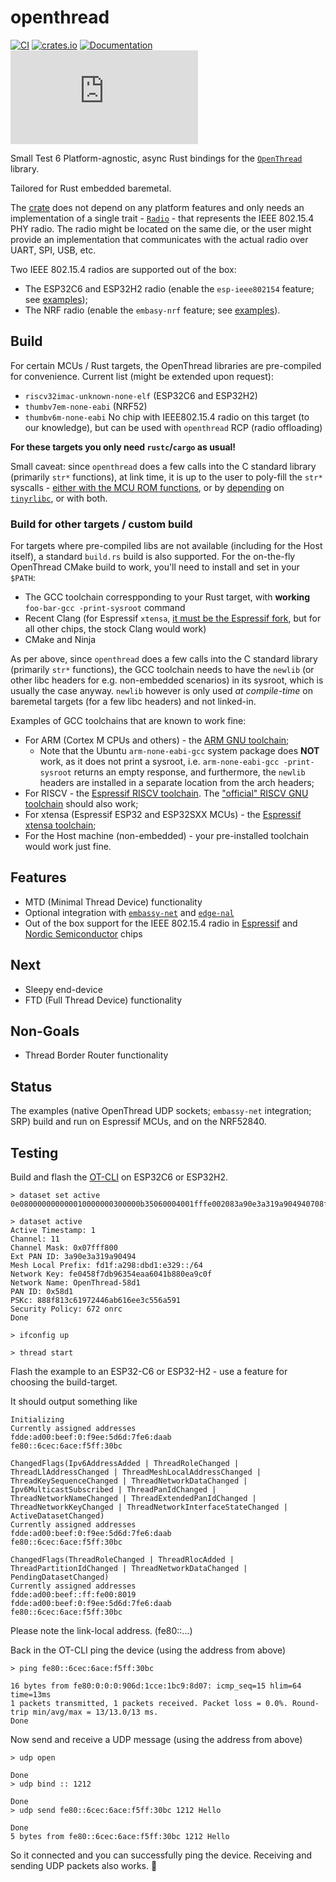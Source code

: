 # openthread

[![CI](https://github.com/esp-rs/esp-openthread/actions/workflows/rust_ci.yml/badge.svg)](https://github.com/esp-rs/esp-openthread/actions/workflows/rust_ci.yml)
[![crates.io](https://img.shields.io/crates/v/openthread.svg)](https://crates.io/crates/openthread)
[![Documentation](https://img.shields.io/badge/docs-esp--rs-brightgreen)](https://esp-rs.github.io/esp-rs/esp-openthread/index.html)
[![Matrix](https://img.shields.io/matrix/esp-rs:matrix.org?label=join%20matrix&color=BEC5C9&logo=matrix)](https://matrix.to/#/#esp-rs:matrix.org)


 Small Test 6
Platform-agnostic, async Rust bindings for the [`OpenThread`](https://openthread.io/) library.

Tailored for Rust embedded baremetal.

The [crate](openthread) does not depend on any platform features and only needs an implementation of a single trait - [`Radio`](openthread/src/radio.rs) - that represents the IEEE 802.15.4 PHY radio. 
The radio might be located on the same die, or the user might provide an implementation that communicates with the actual radio over UART, SPI, USB, etc.

Two IEEE 802.15.4 radios are supported out of the box:
- The ESP32C6 and ESP32H2 radio (enable the `esp-ieee802154` feature; see [examples](examples/esp));
- The NRF radio (enable the `embasy-nrf` feature; see [examples](examples/nrf)).

## Build

For certain MCUs / Rust targets, the OpenThread libraries are pre-compiled for convenience.
Current list (might be extended upon request):
- `riscv32imac-unknown-none-elf` (ESP32C6 and ESP32H2)
- `thumbv7em-none-eabi` (NRF52)
- `thumbv6m-none-eabi` No chip with IEEE802.15.4 radio on this target (to our knowledge), but can be used with `openthread` RCP (radio offloading)

**For these targets you only need `rustc`/`cargo` as usual!**

Small caveat: since `openthread` does a few calls into the C standard library (primarily `str*` functions), at link time, it is up to the user to poly-fill the `str*` syscalls - [either with the MCU ROM functions](examples/esp/.cargo/config.toml), or by [depending](examples/nrf/Cargo.toml) on [`tinyrlibc`](https://github.com/rust-embedded-community/tinyrlibc), or with both.

### Build for other targets / custom build

For targets where pre-compiled libs are not available (including for the Host itself), a standard `build.rs` build is also supported.
For the on-the-fly OpenThread CMake build to work, you'll need to install and set in your `$PATH`:
- The GCC toolchain correspponding to your Rust target, with **working** `foo-bar-gcc -print-sysroot` command
- Recent Clang (for Espressif `xtensa`, [it must be the Espressif fork](https://crates.io/crates/espup), but for all other chips, the stock Clang would work)
- CMake and Ninja

As per above, since `openthread` does a few calls into the C standard library (primarily `str*` functions), the GCC toolchain needs to have the `newlib` (or other libc headers for e.g. non-embedded scenarios) in its sysroot, which is usually the case anyway. `newlib` however is only used _at compile-time_ on baremetal targets (for a few libc headers) and not linked-in.

Examples of GCC toolchains that are known to work fine:
- For ARM (Cortex M CPUs and others) - the [ARM GNU toolchain](https://developer.arm.com/Tools%20and%20Software/GNU%20Toolchain);
  - Note that the Ubuntu `arm-none-eabi-gcc` system package does **NOT** work, as it does not print a sysroot, i.e. `arm-none-eabi-gcc -print-sysroot` returns an empty response, and furthermore, the `newlib` headers are installed in a separate location from the arch headers;
- For RISCV - the [Espressif RISCV toolchain](https://github.com/espressif/crosstool-NG/releases). The ["official" RISCV GNU toolchain](https://github.com/riscv-collab/riscv-gnu-toolchain) should also work;
- For xtensa (Espressif ESP32 and ESP32SXX MCUs) - the [Espressif xtensa toolchain](https://github.com/espressif/crosstool-NG/releases);
- For the Host machine (non-embedded) - your pre-installed toolchain would work just fine.

## Features

- MTD (Minimal Thread Device) functionality
- Optional integration with [`embassy-net`]() and [`edge-nal`]()
- Out of the box support for the IEEE 802.15.4 radio in [Espressif](openthread/src/esp.rs) and [Nordic Semiconductor](openthread/src/nrf.rs) chips

## Next

- Sleepy end-device
- FTD (Full Thread Device) functionality

## Non-Goals

- Thread Border Router functionality

## Status

The examples (native OpenThread UDP sockets; `embassy-net` integration; SRP) build and run on Espressif MCUs, and on the NRF52840.

## Testing

Build and flash the [OT-CLI](https://github.com/espressif/esp-idf/tree/master/examples/openthread/ot_cli) on ESP32C6 or ESP32H2.

```
> dataset set active 0e080000000000010000000300000b35060004001fffe002083a90e3a319a904940708fd1fa298dbd1e3290510fe0458f7db96354eaa6041b880ea9c0f030f4f70656e5468726561642d35386431010258d10410888f813c61972446ab616ee3c556a5910c0402a0f7f8

> dataset active
Active Timestamp: 1
Channel: 11
Channel Mask: 0x07fff800
Ext PAN ID: 3a90e3a319a90494
Mesh Local Prefix: fd1f:a298:dbd1:e329::/64
Network Key: fe0458f7db96354eaa6041b880ea9c0f
Network Name: OpenThread-58d1
PAN ID: 0x58d1
PSKc: 888f813c61972446ab616ee3c556a591
Security Policy: 672 onrc
Done

> ifconfig up

> thread start

```

Flash the example to an ESP32-C6 or ESP32-H2 - use a feature for choosing the build-target.

It should output something like
```
Initializing
Currently assigned addresses
fdde:ad00:beef:0:f9ee:5d6d:7fe6:daab
fe80::6cec:6ace:f5ff:30bc

ChangedFlags(Ipv6AddressAdded | ThreadRoleChanged | ThreadLlAddressChanged | ThreadMeshLocalAddressChanged | ThreadKeySequenceChanged | ThreadNetworkDataChanged | Ipv6MulticastSubscribed | ThreadPanIdChanged | ThreadNetworkNameChanged | ThreadExtendedPanIdChanged | ThreadNetworkKeyChanged | ThreadNetworkInterfaceStateChanged | ActiveDatasetChanged)
Currently assigned addresses
fdde:ad00:beef:0:f9ee:5d6d:7fe6:daab
fe80::6cec:6ace:f5ff:30bc

ChangedFlags(ThreadRoleChanged | ThreadRlocAdded | ThreadPartitionIdChanged | ThreadNetworkDataChanged | PendingDatasetChanged)
Currently assigned addresses
fdde:ad00:beef::ff:fe00:8019
fdde:ad00:beef:0:f9ee:5d6d:7fe6:daab
fe80::6cec:6ace:f5ff:30bc
```

Please note the link-local address. (fe80::...)

Back in the OT-CLI ping the device (using the address from above)
```
> ping fe80::6cec:6ace:f5ff:30bc

16 bytes from fe80:0:0:0:906d:1cce:1bc9:8d07: icmp_seq=15 hlim=64 time=13ms
1 packets transmitted, 1 packets received. Packet loss = 0.0%. Round-trip min/avg/max = 13/13.0/13 ms.
Done
```

Now send and receive a UDP message (using the address from above)
```
> udp open

Done
> udp bind :: 1212

Done
> udp send fe80::6cec:6ace:f5ff:30bc 1212 Hello

Done
5 bytes from fe80::6cec:6ace:f5ff:30bc 1212 Hello
```

So it connected and you can successfully ping the device. Receiving and sending UDP packets also works. 🎉
